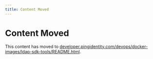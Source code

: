```yaml
---
title: Content Moved
---
```

# Content Moved

This content has moved to [developer.pingidentity.com/devops/docker-images/ldap-sdk-tools/README.html](https://developer.pingidentity.com/devops/docker-images/ldap-sdk-tools/README.html).

